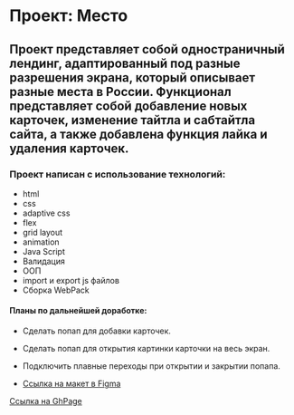 # Проект: Место

## Проект представляет собой одностраничный лендинг, адаптированный под разные разрешения экрана, который описывает разные места в России. Функционал представляет собой добавление новых карточек, изменение тайтла и сабтайтла сайта, а также добавлена функция лайка и удаления карточек. 

### Проект написан с использование технологий:
* html
* css
* adaptive css
* flex
* grid layout
* animation
* Java Script
* Валидация
* ООП
* import и export js файлов
* Сборка WebPack

#### Планы по дальнейшей доработке:
* Сделать попап для добавки карточек.
* Сделать попап для открытия картинки карточки на весь экран.
* Подключить плавные переходы при открытии и закрытии попапа.


* [Ссылка на макет в Figma](https://www.figma.com/file/2cn9N9jSkmxD84oJik7xL7/JavaScript.-Sprint-4?node-id=0%3A1)

[Ссылка на GhPage](https://andyshatzzz.github.io/mesto/)